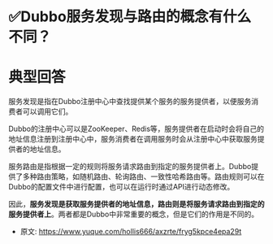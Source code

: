 # ✅Dubbo服务发现与路由的概念有什么不同？
<!--page header-->

<a name="RIYmF"></a>
# 典型回答

服务发现是指在Dubbo注册中心中查找提供某个服务的服务提供者，以便服务消费者可以调用它们。

Dubbo的注册中心可以是ZooKeeper、Redis等，服务提供者在启动时会将自己的地址信息注册到注册中心中，服务消费者在调用服务时会从注册中心中获取服务提供者的地址信息。

服务路由是指根据一定的规则将服务请求路由到指定的服务提供者上。Dubbo提供了多种路由策略，如随机路由、轮询路由、一致性哈希路由等。路由规则可以在Dubbo的配置文件中进行配置，也可以在运行时通过API进行动态修改。

因此，**服务发现是获取服务提供者的地址信息，路由则是将服务请求路由到指定的服务提供者上**。两者都是Dubbo中非常重要的概念，但是它们的作用是不同的。


<!--page footer-->
- 原文: <https://www.yuque.com/hollis666/axzrte/fryg5kpce4epa29t>